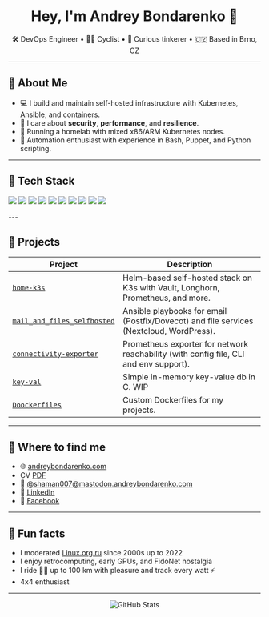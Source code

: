 <h1 align="center">Hey, I'm Andrey Bondarenko 👋</h1>
<p align="center">
  🛠️ DevOps Engineer • 🚴‍♂️ Cyclist • 🧠 Curious tinkerer • 🇨🇿 Based in Brno, CZ
</p>

---

## 🧰 About Me

- 💻 I build and maintain self-hosted infrastructure with Kubernetes, Ansible, and containers.
- 🔐 I care about **security**, **performance**, and **resilience**.
- 🏡 Running a homelab with mixed x86/ARM Kubernetes nodes.
- 📜 Automation enthusiast with experience in Bash, Puppet, and Python scripting.

---

## 🧪 Tech Stack

<p align="left">
  <img src="https://img.shields.io/badge/Linux-FCC624?style=flat-square&logo=linux&logoColor=black" />
  <img src="https://img.shields.io/badge/Bash-4EAA25?style=flat-square&logo=gnu-bash&logoColor=white" />
  <img src="https://img.shields.io/badge/Kubernetes-326CE5?style=flat-square&logo=kubernetes&logoColor=white" />
  <img src="https://img.shields.io/badge/Helm-0F1689?style=flat-square&logo=helm&logoColor=white" />
  <img src="https://img.shields.io/badge/Ansible-EE0000?style=flat-square&logo=ansible&logoColor=white" />
  <img src="https://img.shields.io/badge/Puppet-302B6D?style=flat-square&logo=puppet&logoColor=yellow" />
  <img src="https://img.shields.io/badge/Python-3776AB?style=flat-square&logo=python&logoColor=white" />
  <img src="https://img.shields.io/badge/Prometheus-E6522C?style=flat-square&logo=prometheus&logoColor=white" />
  <img src="https://img.shields.io/badge/Grafana-F46800?style=flat-square&logo=grafana&logoColor=white" />
  <img src="https://img.shields.io/badge/Docker-2496ED?style=flat-square&logo=docker&logoColor=white" />
</p>
---

## 🚀 Projects

| Project | Description |
|--------|-------------|
| [`home-k3s`](https://github.com/shaman007/home-k3s) | Helm-based self-hosted stack on K3s with Vault, Longhorn, Prometheus, and more. |
| [`mail_and_files_selfhosted`](https://github.com/shaman007/mail_and_files_selfhosted) | Ansible playbooks for email (Postfix/Dovecot) and file services (Nextcloud, WordPress). |
| [`connectivity-exporter`](https://github.com/shaman007/connectivity-exporter) | Prometheus exporter for network reachability (with config file, CLI and env support). |
| [`key-val`](https://github.com/shaman007/key-val) | Simple in-memory key-value db in C. WIP |
| [`Doockerfiles`](https://github.com/shaman007/Dockerfiles) | Custom Dockerfiles for my projects. |

---

## 📡 Where to find me

- 🌐 [andreybondarenko.com](https://andreybondarenko.com)
- CV [PDF](https://andreybondarenko.com/cv.pdf)
- 🐘 [@shaman007@mastodon.andreybondarenko.com](https://mastodon.andreybondarenko.com/@shaman007)
- 💼 [LinkedIn](https://www.linkedin.com/in/shaman007)
- 💬 [Facebook](https://www.facebook.com/shaman007)

---

## 🧠 Fun facts

- I moderated [Linux.org.ru](https://www.linux.org.ru) since 2000s up to 2022
- I enjoy retrocomputing, early GPUs, and FidoNet nostalgia
- I ride 🚴‍♂️ up to 100 km with pleasure and track every watt ⚡
- 4x4 enthusiast

---

<p align="center">
  <img src="https://github-readme-stats.vercel.app/api?username=shaman007&show_icons=true&theme=dark" alt="GitHub Stats" />
</p>
